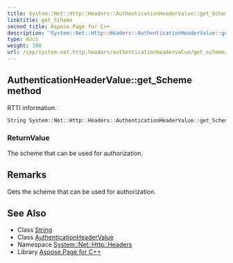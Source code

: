 ```yaml
---
title: System::Net::Http::Headers::AuthenticationHeaderValue::get_Scheme method
linktitle: get_Scheme
second_title: Aspose.Page for C++
description: 'System::Net::Http::Headers::AuthenticationHeaderValue::get_Scheme method. RTTI information in C++.'
type: docs
weight: 100
url: /cpp/system.net.http.headers/authenticationheadervalue/get_scheme/
---
```

## AuthenticationHeaderValue::get_Scheme method


RTTI information.

```cpp
String System::Net::Http::Headers::AuthenticationHeaderValue::get_Scheme()
```


### ReturnValue

The scheme that can be used for authorization.
## Remarks


Gets the scheme that can be used for authorization. 
## See Also

* Class [String](../../../system/string/)
* Class [AuthenticationHeaderValue](../)
* Namespace [System::Net::Http::Headers](../../)
* Library [Aspose.Page for C++](../../../)

